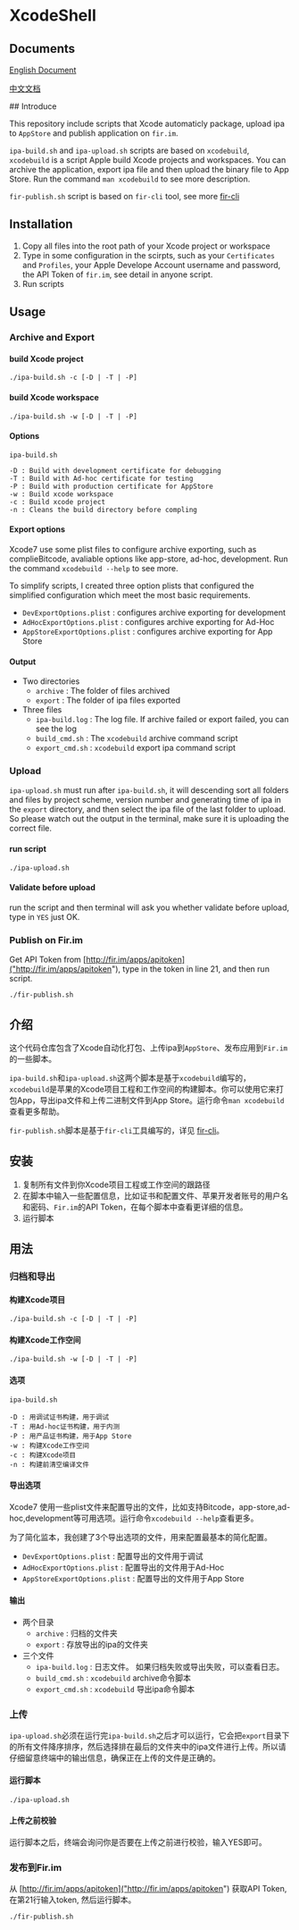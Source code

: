 # XcodeShell

## Documents

[English Document](#English)

[中文文档](#Chinese)

<a name="English"></a>
##<span id="English"> Introduc</span>e

This repository include scripts that Xcode automaticly package, upload ipa to `AppStore` and publish application on `fir.im`.

`ipa-build.sh` and `ipa-upload.sh` scripts are based on `xcodebuild`, `xcodebuild` is a script Apple build Xcode projects and workspaces. You can archive the application, export ipa file and then upload the binary file to App Store. Run the command `man xcodebuild` to see more description.

`fir-publish.sh` script is based on `fir-cli` tool, see more [fir-cli](https://github.com/FIRHQ/fir-cli)

## Installation

1. Copy all files into the root path of your Xcode project or workspace
2. Type in some configuration in the scirpts, such as your `Certificates` and `Profiles`, your Apple Develope Account username and password, the API Token of `fir.im`, see detail in anyone script.
3. Run scripts

## Usage

### Archive and Export

#### build Xcode project

	./ipa-build.sh -c [-D | -T | -P]

#### build Xcode workspace

	./ipa-build.sh -w [-D | -T | -P]

#### Options

	ipa-build.sh
	
 	-D : Build with development certificate for debugging
 	-T : Build with Ad-hoc certificate for testing
 	-P : Build with production certificate for AppStore
 	-w : Build xcode workspace
 	-c : Build xcode project
 	-n : Cleans the build directory before compling
 	
#### Export options
 
Xcode7 use some plist files to configure archive exporting, such as complieBitcode, avaliable options like app-store, ad-hoc, development. Run the command `xcodebuild --help` to see more.

To simplify scripts, I created three option plists that configured the simplified configuration which meet the most basic requirements.

* `DevExportOptions.plist` : configures archive exporting for development
* `AdHocExportOptions.plist` : configures archive exporting for Ad-Hoc
* `AppStoreExportOptions.plist` : configures archive exporting for App Store

#### Output

* Two directories
	* `archive` : The folder of files archived
	* `export`  : The folder of ipa files exported
* Three files
	* `ipa-build.log` : The log file. If archive failed or export failed, you can see the log
	* `build_cmd.sh`  : The `xcodebuild` archive command script
	* `export_cmd.sh` : `xcodebuild` export ipa command script

### Upload

`ipa-upload.sh` must run after `ipa-build.sh`, it will descending sort all folders and files by project scheme, version number and generating time of ipa in the `export` directory, and then select the ipa file of the last folder to upload. So please watch out the output in the terminal, make sure it is uploading the correct file.

#### run script
	
	./ipa-upload.sh
	
#### Validate before upload

run the script and then terminal will ask you whether validate before upload, type in `YES` just OK.

### Publish on Fir.im

Get API Token from [http://fir.im/apps/apitoken]("http://fir.im/apps/apitoken"), type in the token in line 21, and then run script.

	./fir-publish.sh

<a name="Chinese"></a>
## <span id="Chinese">介绍</span>

这个代码仓库包含了Xcode自动化打包、上传ipa到`AppStore`、发布应用到`Fir.im`的一些脚本。
	
`ipa-build.sh`和`ipa-upload.sh`这两个脚本是基于`xcodebuild`编写的，`xcodebuild`是苹果的Xcode项目工程和工作空间的构建脚本。你可以使用它来打包App，导出ipa文件和上传二进制文件到App Store。运行命令`man xcodebuild`查看更多帮助。

`fir-publish.sh`脚本是基于`fir-cli`工具编写的，详见 [fir-cli](https://github.com/FIRHQ/fir-cli)。

## 安装

1. 复制所有文件到你Xcode项目工程或工作空间的跟路径
2. 在脚本中输入一些配置信息，比如证书和配置文件、苹果开发者账号的用户名和密码、`Fir.im`的API Token，在每个脚本中查看更详细的信息。
3. 运行脚本

## 用法

### 归档和导出

#### 构建Xcode项目

	./ipa-build.sh -c [-D | -T | -P]

#### 构建Xcode工作空间

	./ipa-build.sh -w [-D | -T | -P]

#### 选项

	ipa-build.sh
	
 	-D : 用调试证书构建，用于调试
 	-T : 用Ad-hoc证书构建，用于内测
 	-P : 用产品证书构建，用于App Store
 	-w : 构建Xcode工作空间
 	-c : 构建Xcode项目
 	-n : 构建前清空编译文件
 	
#### 导出选项

Xcode7 使用一些plist文件来配置导出的文件，比如支持Bitcode，app-store,ad-hoc,development等可用选项。运行命令`xcodebuild --help`查看更多。

为了简化监本，我创建了3个导出选项的文件，用来配置最基本的简化配置。

* `DevExportOptions.plist` : 配置导出的文件用于调试
* `AdHocExportOptions.plist` : 配置导出的文件用于Ad-Hoc
* `AppStoreExportOptions.plist` : 配置导出的文件用于App Store

#### 输出

* 两个目录
	* `archive` : 归档的文件夹
	* `export`  : 存放导出的ipa的文件夹
* 三个文件
	* `ipa-build.log` : 日志文件。 如果归档失败或导出失败，可以查看日志。
	* `build_cmd.sh`  : `xcodebuild` archive命令脚本
	* `export_cmd.sh` : `xcodebuild` 导出ipa命令脚本

### 上传

`ipa-upload.sh`必须在运行完`ipa-build.sh`之后才可以运行，它会把`export`目录下的所有文件降序排序，然后选择排在最后的文件夹中的ipa文件进行上传。所以请仔细留意终端中的输出信息，确保正在上传的文件是正确的。

#### 运行脚本
	
	./ipa-upload.sh
	
#### 上传之前校验

运行脚本之后，终端会询问你是否要在上传之前进行校验，输入YES即可。

### 发布到Fir.im

从 [http://fir.im/apps/apitoken]("http://fir.im/apps/apitoken") 获取API Token, 在第21行输入token, 然后运行脚本。

	./fir-publish.sh
